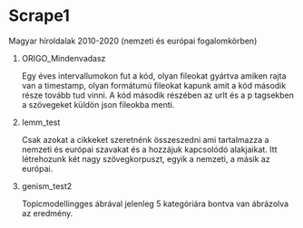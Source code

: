 # Scrape1
 Magyar híroldalak 2010-2020 (nemzeti és európai fogalomkörben)

1. ORIGO_Mindenvadasz

    Egy éves intervallumokon fut a kód, olyan fileokat gyártva amiken rajta van a timestamp, 
    olyan formátumú fileokat kapunk amit a kód második része tovább tud vinni.
    A kód második részében az urlt és a p tagsekben a szövegeket küldön json fileokba menti.

2. lemm_test

    Csak azokat a cikkeket szeretnénk összeszedni ami tartalmazza a nemzeti és európai szavakat
    és a hozzájuk kapcsolódó alakjaikat. 
    Itt létrehozunk két nagy szövegkorpuszt, egyik a nemzeti, a másik az európai.

3. genism_test2

    Topicmodellingges ábrával jelenleg 5 kategóriára bontva van ábrázolva az eredmény.